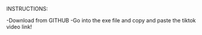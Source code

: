 INSTRUCTIONS:

-Download from GITHUB
-Go into the exe file and copy and paste the tiktok video link!
